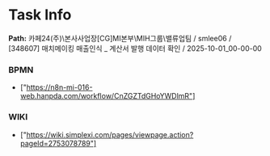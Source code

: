 # Task Info

**Path:** 카페24(주)\본사사업장\[CG]MI본부\MIH그룹\밸류업팀 / smlee06 / [348607] 매치메이킹 매출인식 _ 계산서 발행 데이터 확인 / 2025-10-01_00-00-00

### BPMN
- ["https://n8n-mi-016-web.hanpda.com/workflow/CnZGZTdGHoYWDlmR"]

### WIKI
- ["https://wiki.simplexi.com/pages/viewpage.action?pageId=2753078789"]

